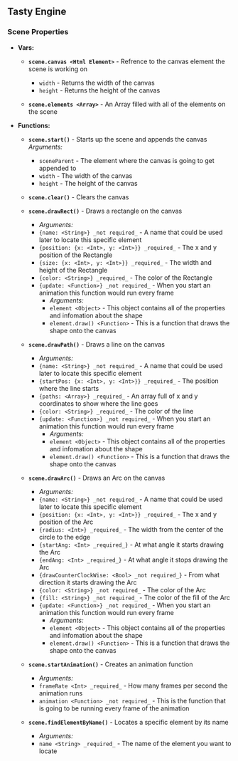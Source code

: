 ## Tasty Engine

### Scene Properties

- **Vars:**

  - **`scene.canvas <Html Element>`** - Refrence to the canvas element the scene is working on

    - `width` - Returns the width of the canvas
    - `height` - Returns the height of the canvas

  - **`scene.elements <Array>`** - An Array filled with all of the elements on the scene

- **Functions:**

  - **`scene.start()`** - Starts up the scene and appends the canvas
    _Arguments:_
    - `sceneParent` - The element where the canvas is going to get appended to
    - `width` - The width of the canvas
    - `height` - The height of the canvas
  - **`scene.clear()`** - Clears the canvas

  - **`scene.drawRect()`** - Draws a rectangle on the canvas

    - _Arguments:_
    - `{name: <String>} _not required_` - A name that could be used later to locate this specific element
    - `{position: {x: <Int>, y: <Int>}} _required_` - The x and y position of the Rectangle
    - `{size: {x: <Int>, y: <Int>}} _required_` - The width and height of the Rectangle
    - `{color: <String>} _required_` - The color of the Rectangle
    - `{update: <Function>} _not required_` - When you start an animation this function would run every frame
      - _Arguments:_
      - `element <Object>` - This object contains all of the properties and infomation about the shape
      - `element.draw() <Function>` - This is a function that draws the shape onto the canvas

  - **`scene.drawPath()`** - Draws a line on the canvas

    - _Arguments:_
    - `{name: <String>} _not required_` - A name that could be used later to locate this specific element
    - `{startPos: {x: <Int>, y: <Int>}} _required_` - The position where the line starts
    - `{paths: <Array>} _required_` - An array full of x and y coordinates to show where the line goes
    - `{color: <String>} _required_` - The color of the line
    - `{update: <Function>} _not required_` - When you start an animation this function would run every frame
      - _Arguments:_
      - `element <Object>` - This object contains all of the properties and infomation about the shape
      - `element.draw() <Function>` - This is a function that draws the shape onto the canvas

  - **`scene.drawArc()`** - Draws an Arc on the canvas

    - _Arguments:_
    - `{name: <String>} _not required_` - A name that could be used later to locate this specific element
    - `{position: {x: <Int>, y: <Int>}} _required_` - The x and y position of the Arc
    - `{radius: <Int>} _required_` - The width from the center of the circle to the edge
    - `{startAng: <Int> _required_}` - At what angle it starts drawing the Arc
    - `{endAng: <Int> _required_}` - At what angle it stops drawing the Arc
    - `{drawCounterClockWise: <Bool> _not required_}` - From what direction it starts drawing the Arc
    - `{color: <String>} _not required_` - The color of the Arc
    - `{fill: <String>} _not required_` - The color of the fill of the Arc
    - `{update: <Function>} _not required_` - When you start an animation this function would run every frame
      - _Arguments:_
      - `element <Object>` - This object contains all of the properties and infomation about the shape
      - `element.draw() <Function>` - This is a function that draws the shape onto the canvas

  - **`scene.startAnimation()`** - Creates an animation function

    - _Arguments:_
    - `frameRate <Int> _required_` - How many frames per second the animation runs
    - `animation <Function> _not required_` - This is the function that is going to be running every frame of the animation

  - **`scene.findElementByName()`** - Locates a specific element by its name
    - _Arguments:_
    - `name <String> _required_` - The name of the element you want to locate
